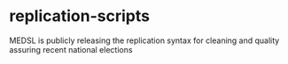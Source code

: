 # replication-scripts
MEDSL is publicly releasing the replication syntax for cleaning and quality assuring recent national elections
